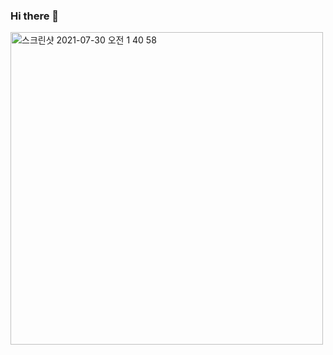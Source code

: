 ### Hi there 👋

<!--
**wjs2063/wjs2063** is a ✨ _special_ ✨ repository because its `README.md` (this file) appears on your GitHub profile.

Here are some ideas to get you started:

- 🔭 I’m currently working on ...             | Video Lab 학부연구생
- 🌱 I’m currently learning ...               | MachineLearning,DeepLearning,GAN(super resolution)
- 👯 I’m looking to collaborate on ...        | MachingLearning,DeepLearning,GAN workers
- 🤔 I’m looking for help with ...            |
- 💬 Ask me about ... what you need           |
- 📫 How to reach me: ...                     | fill free to contact me 
- 😄 Pronouns: ...                            |
- ⚡ Fun fact: ...                             

--><img width="500" alt="스크린샷 2021-07-30 오전 1 40 58" src="https://user-images.githubusercontent.com/76778082/127531459-7fa72db3-9fe8-4b10-96d3-3c08c63ed321.png">

